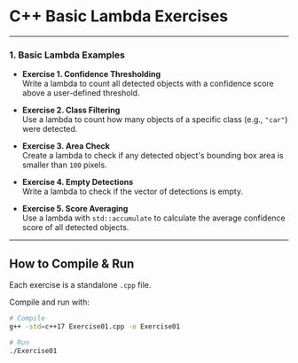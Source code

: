 # C++ Basic Lambda Exercises 

---

### 1. Basic Lambda Examples

- **Exercise 1. Confidence Thresholding**  
  Write a lambda to count all detected objects with a confidence score above a user-defined threshold.  

- **Exercise 2. Class Filtering**  
  Use a lambda to count how many objects of a specific class (e.g., `"car"`) were detected.  

- **Exercise 3. Area Check**  
  Create a lambda to check if any detected object's bounding box area is smaller than `100` pixels.  

- **Exercise 4. Empty Detections**  
  Write a lambda to check if the vector of detections is empty.  

- **Exercise 5. Score Averaging**  
  Use a lambda with `std::accumulate` to calculate the average confidence score of all detected objects.  

---


## How to Compile & Run

Each exercise is a standalone `.cpp` file.  

Compile and run with:

```bash
# Compile
g++ -std=c++17 Exercise01.cpp -o Exercise01

# Run
./Exercise01
